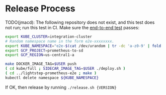 # Release Process

TODO(jmacd): The following repository does not exist, and this test does not run; run this test in CI.
Make sure the [end-to-end test](https://github.com/lightstep/opentelemetry-prometheus-e2e) passes:
```sh
export KUBE_CLUSTER=integration-cluster
# Random namespace name in the form e2e-xxxxxxxx.
export KUBE_NAMESPACE="e2e-$(cat /dev/urandom | tr -dc 'a-z0-9' | fold -w 8 | head -n 1)"
export GCP_PROJECT=prometheus-to-sd
export GCP_REGION=us-central1-a

make DOCKER_IMAGE_TAG=$USER push
( cd kube/full ; SIDECAR_IMAGE_TAG=$USER ./deploy.sh )
( cd ../lightstep-prometheus-e2e ; make )
kubectl delete namespace ${KUBE_NAMESPACE}
```

If OK, then release by running `./release.sh {VERSION}`
